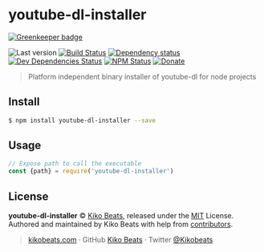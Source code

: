 # youtube-dl-installer

[![Greenkeeper badge](https://badges.greenkeeper.io/Kikobeats/youtube-dl-installer.svg)](https://greenkeeper.io/)

![Last version](https://img.shields.io/github/tag/Kikobeats/youtube-dl-installer.svg?style=flat-square)
[![Build Status](https://img.shields.io/travis/Kikobeats/youtube-dl-installer/master.svg?style=flat-square)](https://travis-ci.org/Kikobeats/youtube-dl-installer)
[![Dependency status](https://img.shields.io/david/Kikobeats/youtube-dl-installer.svg?style=flat-square)](https://david-dm.org/Kikobeats/youtube-dl-installer)
[![Dev Dependencies Status](https://img.shields.io/david/dev/Kikobeats/youtube-dl-installer.svg?style=flat-square)](https://david-dm.org/Kikobeats/youtube-dl-installer#info=devDependencies)
[![NPM Status](https://img.shields.io/npm/dm/youtube-dl-installer.svg?style=flat-square)](https://www.npmjs.org/package/youtube-dl-installer)
[![Donate](https://img.shields.io/badge/donate-paypal-blue.svg?style=flat-square)](https://paypal.me/Kikobeats)

> Platform independent binary installer of youtube-dl for node projects

## Install

```bash
$ npm install youtube-dl-installer --save
```

## Usage

```js
// Expose path to call the executable
const {path} = require('youtube-dl-installer')
```

## License

**youtube-dl-installer** © [Kiko Beats](https://kikobeats.com), released under the [MIT](https://github.com/Kikobeats/youtube-dl-installer/blob/master/LICENSE.md) License.<br>
Authored and maintained by Kiko Beats with help from [contributors](https://github.com/Kikobeats/youtube-dl-installer/contributors).

> [kikobeats.com](https://kikobeats.com) · GitHub [Kiko Beats](https://github.com/Kikobeats) · Twitter [@Kikobeats](https://twitter.com/Kikobeats)
